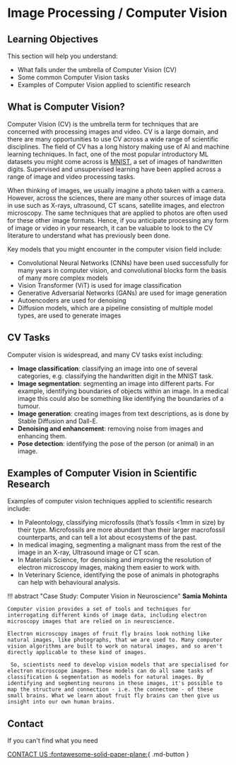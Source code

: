 # Image Processing / Computer Vision


## Learning Objectives
This section will help you understand:

- What falls under the umbrella of Computer Vision (CV) 
- Some common Computer Vision tasks
- Examples of Computer Vision applied to scientific research


## What is Computer Vision?

Computer Vision (CV) is the umbrella term for techniques that are concerned with processing images and video. CV is a large domain, and there are many opportunities to use CV across a wide range of scientific disciplines. The field of CV has a long history making use of AI and machine learning techniques. In fact, one of the most popular introductory ML datasets you might come across is [MNIST](https://en.wikipedia.org/wiki/MNIST_database), a set of images of handwritten digits. Supervised and unsupervised learning have been applied across a range of image and video processing tasks.

When thinking of images, we usually imagine a photo taken with a camera. However, across the sciences, there are many other sources of image data in use such as X-rays, ultrasound, CT scans, satellite images, and electron microscopy. The same techniques that are applied to photos are often used for these other image formats. Hence, if you anticipate processing any form of image or video in your research, it can be valuable to look to the CV literature to understand what has previously been done. 

Key models that you might encounter in the computer vision field include:

- Convolutional Neural Networks (CNNs) have been used successfully for many years in computer vision, and convolutional blocks form the basis of many more complex models
- Vision Transformer (ViT) is used for image classification
- Generative Adversarial Networks (GANs) are used for image generation
- Autoencoders are used for denoising
- Diffusion models, which are a pipeline consisting of multiple model types, are used to generate images


## CV Tasks

Computer vision is widespread, and many CV tasks exist including:

- **Image classification**: classifying an image into one of several categories, e.g. classifying the handwritten digit in the MNIST task.
- **Image segmentation**: segmenting an image into different parts. For example, identifying boundaries of objects within an image. In a medical image this could also be something like identifying the boundaries of a tumour.
- **Image generation**: creating images from text descriptions, as is done by Stable Diffusion and Dall-E.
- **Denoising and enhancement**: removing noise from images and enhancing them.
- **Pose detection**: identifying the pose of the person (or animal) in an image.


## Examples of Computer Vision in Scientific Research

Examples of computer vision techniques applied to scientific research include:

- In Paleontology, classifying microfossils (that’s fossils <1mm in size) by their type. Microfossils are more abundant than their larger macrofossil counterparts, and can tell a lot about ecosystems of the past. 
- In medical imaging, segmenting a malignant mass from the rest of the image in an X-ray, Ultrasound image or CT scan.
- In Materials Science, for denoising and improving the resolution of electron microscopy images, making them easier to work with.
- In Veterinary Science, identifying the pose of animals in photographs can help with behavioural analysis.

!!! abstract "Case Study: Computer Vision in Neuroscience"
    **Samia Mohinta**

    Computer vision provides a set of tools and techniques for interrogating different kinds of image data, including electron microscopy images that are relied on in neuroscience.

    Electron microscopy images of fruit fly brains look nothing like natural images, like photographs, that we are used to. Many computer vision algorithms are built to work on natural images, and so aren't directly applicable to these kind of images.

     So, scientists need to develop vision models that are specialised for electron microscope images. These models can do all same tasks of classification & segmentation as models for natural images. By identifying and segmenting neurons in these images, it's possible to map the structure and connection - i.e. the connectome - of these small brains. What we learn about fruit fly brains can then give us insight into our own human brains. 


## Contact

If you can't find what you need

[CONTACT US :fontawesome-solid-paper-plane:](mailto:accelerate-mle@cst.cam.ac.uk){ .md-button }





